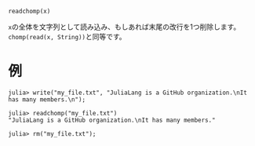 ```
readchomp(x)
```

`x`の全体を文字列として読み込み、もしあれば末尾の改行を1つ削除します。`chomp(read(x, String))`と同等です。

# 例

```jldoctest
julia> write("my_file.txt", "JuliaLang is a GitHub organization.\nIt has many members.\n");

julia> readchomp("my_file.txt")
"JuliaLang is a GitHub organization.\nIt has many members."

julia> rm("my_file.txt");
```
